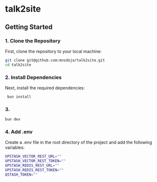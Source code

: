# talk2site

## Getting Started

### 1. Clone the Repository

First, clone the repository to your local machine:

```bash
git clone git@github.com:mnsdojo/talk2site.git
cd talk2site


```

### 2. Install Dependencies

Next, install the required dependencies:

```bash
 bun install
```

### 3.

```bash
bun dev
```

### 4. Add .env

Create a .env file in the root directory of the project and add the following variables:

```bash
UPSTASH_VECTOR_REST_URL=""
UPSTASH_VECTOR_REST_TOKEN=""
UPSTASH_REDIS_REST_URL=""
UPSTASH_REDIS_REST_TOKEN=""
QSTASH_TOKEN=""
```
